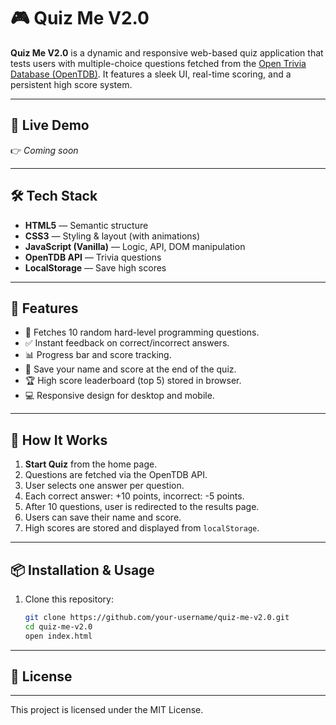 # 🎮 Quiz Me V2.0

**Quiz Me V2.0** is a dynamic and responsive web-based quiz application that tests users with multiple-choice questions fetched from the [Open Trivia Database (OpenTDB)](https://opentdb.com/). It features a sleek UI, real-time scoring, and a persistent high score system.

---

## 🚀 Live Demo

👉 _Coming soon_ 

---

## 🛠 Tech Stack

- **HTML5** — Semantic structure
- **CSS3** — Styling & layout (with animations)
- **JavaScript (Vanilla)** — Logic, API, DOM manipulation
- **OpenTDB API** — Trivia questions
- **LocalStorage** — Save high scores

---

## 📁 Features

- 🧠 Fetches 10 random hard-level programming questions.
- ✅ Instant feedback on correct/incorrect answers.
- 📊 Progress bar and score tracking.
- 📝 Save your name and score at the end of the quiz.
- 🏆 High score leaderboard (top 5) stored in browser.
- 💻 Responsive design for desktop and mobile.

---

## 🧩 How It Works

1. **Start Quiz** from the home page.
2. Questions are fetched via the OpenTDB API.
3. User selects one answer per question.
4. Each correct answer: +10 points, incorrect: -5 points.
5. After 10 questions, user is redirected to the results page.
6. Users can save their name and score.
7. High scores are stored and displayed from `localStorage`.

---

## 📦 Installation & Usage

1. Clone this repository:
   ```bash
   git clone https://github.com/your-username/quiz-me-v2.0.git
   cd quiz-me-v2.0
   open index.html
   
---

## 📁 License

---

This project is licensed under the MIT License.




